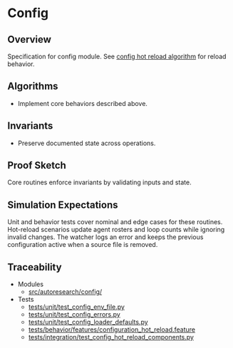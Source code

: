 # Config

## Overview

Specification for config module. See [config hot reload
algorithm](../algorithms/config_hot_reload.md) for reload behavior.

## Algorithms

- Implement core behaviors described above.

## Invariants

- Preserve documented state across operations.

## Proof Sketch

Core routines enforce invariants by validating inputs and state.

## Simulation Expectations

Unit and behavior tests cover nominal and edge cases for these routines.
Hot-reload scenarios update agent rosters and loop counts while ignoring
invalid changes. The watcher logs an error and keeps the previous
configuration active when a source file is removed.

## Traceability


- Modules
  - [src/autoresearch/config/][m1]
- Tests
  - [tests/unit/test_config_env_file.py][t1]
  - [tests/unit/test_config_errors.py][t2]
  - [tests/unit/test_config_loader_defaults.py][t3]
  - [tests/behavior/features/configuration_hot_reload.feature][t4]
  - [tests/integration/test_config_hot_reload_components.py][t5]

[m1]: ../../src/autoresearch/config/
[t1]: ../../tests/unit/test_config_env_file.py
[t2]: ../../tests/unit/test_config_errors.py
[t3]: ../../tests/unit/test_config_loader_defaults.py
[t4]: ../../tests/behavior/features/configuration_hot_reload.feature
[t5]: ../../tests/integration/test_config_hot_reload_components.py
